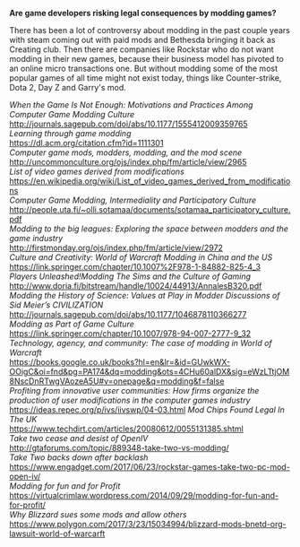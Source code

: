 **Are game developers risking legal consequences by modding games?**

There has been a lot of controversy about modding in the past couple years with steam coming out with paid mods and Bethesda bringing it back as Creating club. Then there are companies like Rockstar who do not want modding in their new games, because their business model has pivoted to an online micro transactions one. But without modding some of the most popular games of all time might not exist today, things like Counter-strike, Dota 2, Day Z and Garry's mod.

*When the Game Is Not Enough: Motivations and Practices Among Computer Game Modding Culture*  
http://journals.sagepub.com/doi/abs/10.1177/1555412009359765  
*Learning through game modding*  
https://dl.acm.org/citation.cfm?id=1111301  
*Computer game mods, modders, modding, and the mod scene*  
http://uncommonculture.org/ojs/index.php/fm/article/view/2965  
*List of video games derived from modifications*  
https://en.wikipedia.org/wiki/List_of_video_games_derived_from_modifications  
*Computer Game Modding, Intermediality and Participatory Culture*  
http://people.uta.fi/~olli.sotamaa/documents/sotamaa_participatory_culture.pdf  
*Modding to the big leagues: Exploring the space between modders and the game industry*  
http://firstmonday.org/ojs/index.php/fm/article/view/2972  
*Culture and Creativity: World of Warcraft Modding in China and the US*  
https://link.springer.com/chapter/10.1007%2F978-1-84882-825-4_3  
*Players Unleashed!Modding The Sims and the Culture of Gaming*  
http://www.doria.fi/bitstream/handle/10024/44913/AnnalesB320.pdf  
*Modding the History of Science: Values at Play in Modder Discussions of Sid Meier’s CIVILIZATION*
http://journals.sagepub.com/doi/abs/10.1177/1046878110366277  
*Modding as Part of Game Culture*  
https://link.springer.com/chapter/10.1007/978-94-007-2777-9_32  
*Technology, agency, and community: The case of modding in World of Warcraft*  
https://books.google.co.uk/books?hl=en&lr=&id=GUwkWX-OOigC&oi=fnd&pg=PA174&dq=modding&ots=4CHu60alDX&sig=eWzLTtjOM8NscDnRTwgVAozeA5U#v=onepage&q=modding&f=false  
*Profiting from innovative user communities: How firms organize the production of user modifications in the computer games industry*  
https://ideas.repec.org/p/ivs/iivswp/04-03.html
*Mod Chips Found Legal In The UK*  
https://www.techdirt.com/articles/20080612/0055131385.shtml  
*Take two cease and desist of OpenIV*  
http://gtaforums.com/topic/889348-take-two-vs-modding/  
*Take Two backs down after backlash*  
https://www.engadget.com/2017/06/23/rockstar-games-take-two-pc-mod-open-iv/  
*Modding for fun and for Profit*  
https://virtualcrimlaw.wordpress.com/2014/09/29/modding-for-fun-and-for-profit/  
*Why Blizzard sues some mods and allow others*  
https://www.polygon.com/2017/3/23/15034994/blizzard-mods-bnetd-org-lawsuit-world-of-warcarft  
